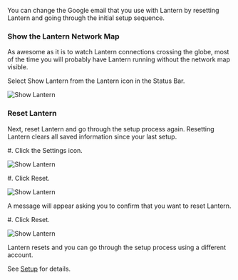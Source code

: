 You can change the Google email that you use with Lantern by resetting Lantern and going through the initial setup sequence.

### Show the Lantern Network Map

As awesome as it is to watch Lantern connections crossing the globe, most of the time you will probably have Lantern running without the network map visible.

Select Show Lantern from the Lantern icon in the Status Bar.

![Show Lantern](https://dl.dropboxusercontent.com/u/253631/Show_Lantern.png)

### Reset Lantern

Next, reset Lantern and go through the setup process again. Resetting Lantern clears all saved information since your last setup.

#. Click the Settings icon.

![Show Lantern](https://dl.dropboxusercontent.com/u/253631/Lantern_Settings_Icon.png)

#. Click Reset.

![Show Lantern](https://dl.dropboxusercontent.com/u/253631/Lantern_Reset_Button.png)

A message will appear asking you to confirm that you want to reset Lantern.

#. Click Reset.

![Show Lantern](https://dl.dropboxusercontent.com/u/253631/Lantern_Confirm_Reset.png)

Lantern resets and you can go through the setup process using a different account.

See [Setup](https://github.com/getlantern/lantern/wiki/Setup) for details.
